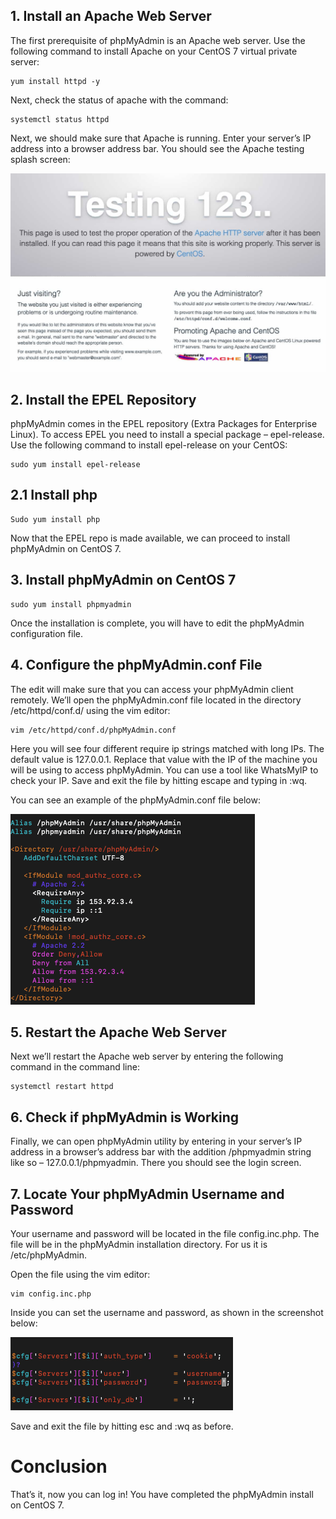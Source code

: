 ## 1. Install an Apache Web Server
The first prerequisite of phpMyAdmin is an Apache web server. Use the following command to install Apache on your CentOS 7 virtual private server:

```
yum install httpd -y

```

Next, check the status of apache with the command:

```
systemctl status httpd

```

Next, we should make sure that Apache is running. Enter your server’s IP address into a browser address bar. You should see the Apache testing splash screen:

![alt text](https://github.com/anjanpaul/phpMyAdmin-CentOs7/blob/main/output/apache-testing-spash-screen.jpeg)

## 2. Install the EPEL Repository

phpMyAdmin comes in the EPEL repository (Extra Packages for Enterprise Linux). To access EPEL you need to install a special package – epel-release. Use the following command to install epel-release on your CentOS:

```
sudo yum install epel-release

```
## 2.1 Install php
```
Sudo yum install php

```


Now that the EPEL repo is made available, we can proceed to install phpMyAdmin on CentOS 7.

## 3. Install phpMyAdmin on CentOS 7

```
sudo yum install phpmyadmin

```

Once the installation is complete, you will have to edit the phpMyAdmin configuration file.

## 4. Configure the phpMyAdmin.conf File

The edit will make sure that you can access your phpMyAdmin client remotely. We’ll open the phpMyAdmin.conf file located in the directory /etc/httpd/conf.d/ using the vim editor:

```
vim /etc/httpd/conf.d/phpMyAdmin.conf

```

Here you will see four different require ip strings matched with long IPs. The default value is 127.0.0.1. Replace that value with the IP of the machine you will be using to access phpMyAdmin. You can use a tool like WhatsMyIP to check your IP. Save and exit the file by hitting escape and typing in :wq.

You can see an example of the phpMyAdmin.conf file below:

![alt text](https://github.com/anjanpaul/phpMyAdmin-CentOs7/blob/main/output/phpmyadmin-configuration-file.png)

## 5. Restart the Apache Web Server

Next we’ll restart the Apache web server by entering the following command in the command line:

```
systemctl restart httpd

```
## 6. Check if phpMyAdmin is Working

Finally, we can open phpMyAdmin utility by entering in your server’s IP address in a browser’s address bar with the addition /phpmyadmin string like so – 127.0.0.1/phpmyadmin. There you should see the login screen.

## 7. Locate Your phpMyAdmin Username and Password

Your username and password will be located in the file config.inc.php. The file will be in the phpMyAdmin installation directory. For us it is /etc/phpMyAdmin.

Open the file using the vim editor:

```
vim config.inc.php

```

Inside you can set the username and password, as shown in the screenshot below:

![alt text](https://github.com/anjanpaul/phpMyAdmin-CentOs7/blob/main/output/phpmyadmin-user-configuration-file.png)

Save and exit the file by hitting esc and :wq as before.

# Conclusion

That’s it, now you can log in! You have completed the phpMyAdmin install on CentOS 7.
